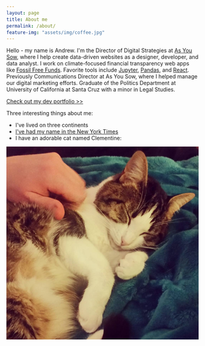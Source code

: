 ```yaml
---
layout: page
title: About me
permalink: /about/
feature-img: "assets/img/coffee.jpg"
---
```


Hello - my name is Andrew. I'm the Director of Digital Strategies at [As You Sow][ays], where I help create data-driven websites as a designer, developer, and data analyst. I work on climate-focused financial transparency web apps like [Fossil Free Funds][fff]. Favorite tools include [Jupyter][jupyter], [Pandas][pandas], and [React][reactjs]. Previously Communications Director at As You Sow, where I helped manage our digital marketing efforts. Graduate of the Politics Department at University of California at Santa Cruz with a minor in Legal Studies.

[Check out my dev portfolio >>][dev]

Three interesting things about me: 
- I've lived on three continents
- [I've had my name in the New York Times][nyt]
- I have an adorable cat named Clementine:

<img src="/assets/img/clementine.jpg" alt="Clementine" >

[dev]: /dev
[ays]: https://www.asyousow.org/
[fff]: https://fossilfreefunds.org/
[jupyter]: http://jupyter.org/
[pandas]: https://pandas.pydata.org/
[reactjs]: https://reactjs.org/
[nyt]: https://www.nytimes.com/2017/10/13/business/mutfund/mutual-funds-low-carbon.html